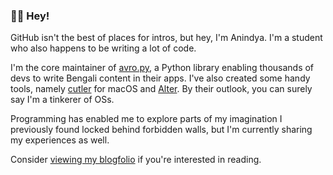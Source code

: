 ### 🔨👀 Hey!

GitHub isn't the best of places for intros, but hey, I'm Anindya. I'm a student who also happens to be writing a lot of code.

I'm the core maintainer of [avro.py](https://github.com/hitblast/avro.py), a Python library enabling thousands of devs to write Bengali content in their apps. I've also created some handy tools, namely [cutler](https://cutlercli.github.io) for macOS and [Alter](https://hitblast.github.io/Alter). By their outlook, you can surely say I'm a tinkerer of OSs.

Programming has enabled me to explore parts of my imagination I previously found locked behind forbidden walls, but I'm currently sharing my experiences as well.

Consider [viewing my blogfolio](https://hitblast.github.io) if you're interested in reading.
